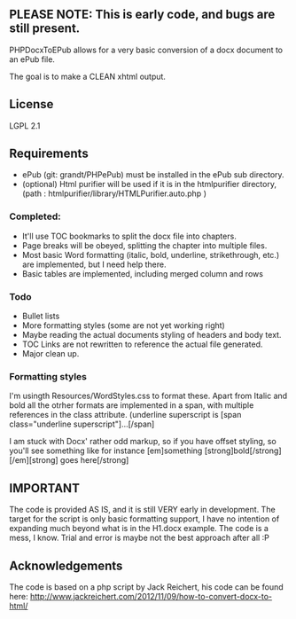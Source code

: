 ## PLEASE NOTE: This is early code, and bugs are still present.

PHPDocxToEPub allows for a very basic conversion of a docx document to an ePub file.

The goal is to make a CLEAN xhtml output.

## License
LGPL 2.1

## Requirements
* ePub (git: grandt/PHPePub) must be installed in the ePub sub directory.
* (optional) Html purifier will be used if it is in the htmlpurifier directory, (path : htmlpurifier/library/HTMLPurifier.auto.php )

### Completed:
* It'll use TOC bookmarks to split the docx file into chapters.
* Page breaks will be obeyed, splitting the chapter into multiple files.
* Most basic Word formatting (italic, bold, underline, strikethrough, etc.) are implemented, but I need help there.
* Basic tables are implemented, including merged column and rows

### Todo
* Bullet lists
* More formatting styles (some are not yet working right)
* Maybe reading the actual documents styling of headers and body text.
* TOC Links are not rewritten to reference the actual file generated. 
* Major clean up.

### Formatting styles
I'm usingth Resources/WordStyles.css to format these. Apart from Italic and bold all the otrher formats are implemented in a span, with multiple references in the class attribute. (underline superscript is [span class="underline superscript"]...[/span]

I am stuck with Docx' rather odd markup, so if you have offset styling, so you'll see something like for instance [em]something [strong]bold[/strong][/em][strong] goes here[/strong]

## IMPORTANT
The code is provided AS IS, and it is still VERY early in development. 
The target for the script is only basic formatting support, I have no intention of expanding much beyond what is in the H1.docx example.
The code is a mess, I know. Trial and error is maybe not the best approach after all :P

## Acknowledgements
The code is based on a php script by Jack Reichert, his code can be found here: http://www.jackreichert.com/2012/11/09/how-to-convert-docx-to-html/